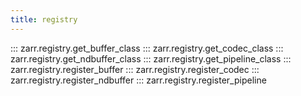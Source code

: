 ```yaml
---
title: registry
---
```


::: zarr.registry.get_buffer_class
::: zarr.registry.get_codec_class
::: zarr.registry.get_ndbuffer_class
::: zarr.registry.get_pipeline_class
::: zarr.registry.register_buffer
::: zarr.registry.register_codec
::: zarr.registry.register_ndbuffer
::: zarr.registry.register_pipeline
